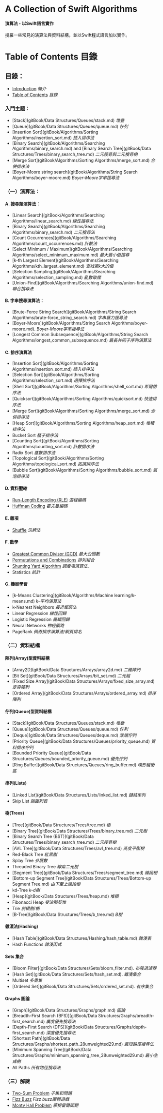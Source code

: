 # A Collection of Swift Algorithms
#### 演算法 - 以Swift語言實作

搜羅一些常見的演算法與資料結構，並以Swift程式語言加以實作。

# Table of Contents  目錄
## 目錄：

- [Introduction](README.md)  *簡介*
- [Table of Contents](SUMMARY.md) *目錄*

### 入門主題：

- [Stack](gitBook/Data Structures/Queues/stack.md)  *堆疊*
- [Queue](gitBook/Data Structures/Queues/queue.md)  *佇列*
- [Insertion Sort](gitBook/Algorithms/Sorting Algorithms/insertion_sort.md)  *插入排序法*
- [Binary Search](gitBook/Algorithms/Searching Algorithms/binary_search.md) and [Binary Search Tree](gitBook/Data Structures/Trees/binary_search_tree.md)  *二元搜尋與二元搜尋樹*
- [Merge Sort](gitBook/Algorithms/Sorting Algorithms/merge_sort.md)  *合併排序法*
- [Boyer-Moore string search](gitBook/Algorithms/String Search Algorithms/boyer-moore.md) *Boyer-Moore字串搜尋法*

### （一）演算法：

#### A. 搜尋類演算法：

- [Linear Search](gitBook/Algorithms/Searching Algorithms/linear_search.md) *線性搜尋法*
- [Binary Search](gitBook/Algorithms/Searching Algorithms/binary_search.md) *二元搜尋法*
- [Count Occurrences](gitBook/Algorithms/Searching Algorithms/count_occurrences.md) *計數法*
- [Select Minimum / Maximum](gitBook/Algorithms/Searching Algorithms/select_minimum_maximum.md) *最大最小值搜尋*
- [k-th Largest Element](gitBook/Algorithms/Searching Algorithms/kth_largest_element.md) *查找第k大的值*
- [Selection Sampling](gitBook/Algorithms/Searching Algorithms/selection_sampling.md) *亂數取樣*
- [Union-Find](gitBook/Algorithms/Searching Algorithms/union-find.md) *聯合搜尋法*

#### B. 字串搜尋演算法：

- [Brute-Force String Search](gitBook/Algorithms/String Search Algorithms/brute-force_string_search.md) *字串暴力搜尋法*
- [Boyer-Moore](gitBook/Algorithms/String Search Algorithms/boyer-moore.md). *Boyer-Moore字串搜尋法*
- [Longest Common Subsequence](gitBook/Algorithms/String Search Algorithms/longest_common_subsequence.md) *最長共同子序列演算法*

#### C. 排序演算法

- [Insertion Sort](gitBook/Algorithms/Sorting Algorithms/insertion_sort.md) *插入排序法*
- [Selection Sort](gitBook/Algorithms/Sorting Algorithms/selection_sort.md) *選擇排序法*
- [Shell Sort](gitBook/Algorithms/Sorting Algorithms/shell_sort.md) *希爾排序法*
- [Quicksort](gitBook/Algorithms/Sorting Algorithms/quicksort.md) *快速排序法*
- [Merge Sort](gitBook/Algorithms/Sorting Algorithms/merge_sort.md) *合併排序法*
- [Heap Sort](gitBook/Algorithms/Sorting Algorithms/heap_sort.md) *堆積排序法*
- Bucket Sort *桶子排序法*
- [Counting Sort](gitBook/Algorithms/Sorting Algorithms/counting_sort.md) *計數排序法*
- Radix Sort *基數排序法*
- [Topological Sort](gitBook/Algorithms/Sorting Algorithms/topological_sort.md) *拓撲排序法*
- [Bubble Sort](gitBook/Algorithms/Sorting Algorithms/bubble_sort.md) *氣泡排序法*

#### D. 資料壓縮

- [Run-Length Encoding (RLE)](gitBook/Algorithms/Compression/run-length_encoding.md) *遊程編碼*
- [Huffman Coding](gitBook/Algorithms/Compression/huffmancoding_md.md) *霍夫曼編碼*

#### E. 雜項

- [Shuffle](gitBook/Algorithms/Miscellaneous/shuffle.md) *洗牌法*

#### F. 數學

- [Greatest Common Divisor (GCD)](gitBook/Algorithms/Mathematics/gcd.md) *最大公因數*
- [Permutations and Combinations](gitBook/Algorithms/Mathematics/combinatorics.md) *排列組合*
- [Shunting Yard Algorithm](gitBook/Algorithms/Mathematics/shunting_yard.md) *調度場演算法*.
- Statistics *統計*

#### G. 機器學習

- [k-Means Clustering](gitBook/Algorithms/Machine learning/k-means.md) *k-平均演算法*
- k-Nearest Neighbors *最近鄰居法*
- Linear Regression *線性回歸*
- Logistic Regression  *羅輯回歸*
- Neural Networks *神經網路*
- PageRank *佩奇排序演算法/網頁排名*

### （二）資料結構

#### 陣列(Array)型資料結構

- [Array2D](gitBook/Data Structures/Arrays/array2d.md)  *二維陣列*
- [Bit Set](gitBook/Data Structures/Arrays/bit_set.md) *二元組*
- [Fixed Size Array](gitBook/Data Structures/Arrays/fixed_size_array.md) *定容陣列*
- [Ordered Array](gitBook/Data Structures/Arrays/ordered_array.md) *排序陣列*

#### 佇列(Queue)型資料結構

- [Stack](gitBook/Data Structures/Queues/stack.md)  *堆疊*
- [Queue](gitBook/Data Structures/Queues/queue.md)  *佇列*
- [Deque](gitBook/Data Structures/Queues/deque.md) *双端佇列*
- [Priority Queue](gitBook/Data Structures/Queues/priority_queue.md) *資料排序佇列*
- [Bounded Priority Queue](gitBook/Data Structures/Queues/bounded_priority_queue.md) *優先佇列*
- [Ring Buffer](gitBook/Data Structures/Queues/ring_buffer.md) *環形緩衝區*

#### 串列(Lists)

- [Linked List](gitBook/Data Structures/Lists/linked_list.md) *鏈結串列*
- Skip List *跳躍列表*

#### 樹(Trees)

- [Tree](gitBook/Data Structures/Trees/tree.md) *樹*
- [Binary Tree](gitBook/Data Structures/Trees/binary_tree.md) *二元樹*
- [Binary Search Tree (BST)](gitBook/Data Structures/Trees/binary_search_tree.md) *二元搜尋樹*
- [AVL Tree](gitBook/Data Structures/Trees/avl_tree.md) *高度平衡樹*
- Red-Black Tree *紅黑樹*
- Splay Tree *參展數*
- Threaded Binary Tree *線索二元樹*
- [Segment Tree](gitBook/Data Structures/Trees/segment_tree.md) *線段樹*
- [Bottom-up Segment Tree](gitBook/Data Structures/Trees/Bottom-up Segment Tree.md) *由下至上線段樹*
- kd-Tree *k-d樹*
- [Heap](gitBook/Data Structures/Trees/heap.md) *堆積*
- Fibonacci Heap *斐波那契堆*
- Trie *前綴樹/櫥*
- [B-Tree](gitBook/Data Structures/Trees/b_tree.md) *B樹*

#### 雜湊法(Hashing)

- [Hash Table](gitBook/Data Structures/Hashing/hash_table.md) *雜湊表*
- Hash Functions *雜湊函式*

#### Sets 集合

- [Bloom Filter](gitBook/Data Structures/Sets/bloom_filter.md). *布隆過濾器*
- [Hash Set](gitBook/Data Structures/Sets/hash_set.md). *雜湊集合*
- Multiset *多重集*
- [Ordered Set](gitBook/Data Structures/Sets/ordered_set.md). *有序集合*

#### Graphs 圖論

- [Graph](gitBook/Data Structures/Graphs/graph.md) *圖論*
- [Breadth-First Search (BFS)](gitBook/Data Structures/Graphs/breadth-first_search.md) *廣度優先搜尋法*
- [Depth-First Search (DFS)](gitBook/Data Structures/Graphs/depth-first_search.md) *深度優先搜尋法*
- [Shortest Path](gitBook/Data Structures/Graphs/shortest_path_28unweighted29.md) *最短路徑搜尋法*
- [Minimum Spanning Tree](gitBook/Data Structures/Graphs/minimum_spanning_tree_28unweighted29.md) *最小生成樹*
- All Paths *所有路徑搜尋法*

### （三）解謎

- [Two-Sum Problem](gitBook/Puzzles/two-sum_problem.md) *子集和問題*
- [Fizz Buzz](gitBook/Puzzles/fizz_buzz.md) *Fizz buzz團體遊戲*
- [Monty Hall Problem](gitBook/Puzzles/monty_hall_problem.md)  *蒙提霍爾問題*